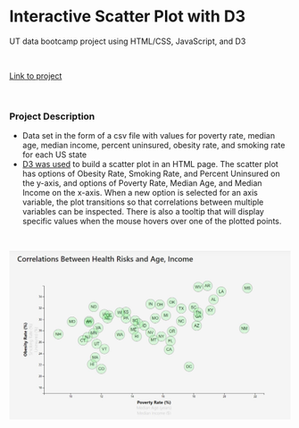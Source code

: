 # Interactive Scatter Plot with D3
UT data bootcamp project using HTML/CSS, JavaScript, and D3

<br>

[Link to project](https://gthesing.github.io/projects/D3interactive/) 

<br>

### Project Description
* Data set in the form of a csv file with values for poverty rate, median age, median income, percent uninsured, obesity rate, and smoking rate for each US state
* [D3 was used](https://github.com/gthesing/13-D3-interactive-plotting/blob/master/js/app.js) to build a scatter plot in an HTML page. The scatter plot has options of Obesity Rate, Smoking Rate, and Percent Uninsured on the y-axis, and options of Poverty Rate, Median Age, and Median Income on the x-axis. When a new option is selected for an axis variable, the plot transitions so that correlations between multiple variables can be inspected. There is also a tooltip that will display specific values when the mouse hovers over one of the plotted points. 

<br>

![interactive scatter plot with d3](https://github.com/gthesing/13-D3-interactive-plotting/blob/master/health_d3_scatter.JPG)
